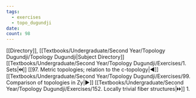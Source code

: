 ```yaml
---
tags:
  - exercises
  - topo_dugundji
date: 
count: 98
---
```

[[Directory]], [[Textbooks/Undergraduate/Second Year/Topology Dugundji/Topology Dugundji|Subject Directory]]
[[Textbooks/Undergraduate/Second Year/Topology Dugundji/Exercises/1. Sets|🞀🞀]] [[97. Metric topologies; relation to the c-topology|◀]] [[Textbooks/Undergraduate/Second Year/Topology Dugundji/Exercises/99. Comparison of topologies in Zy|▶]] [[Textbooks/Undergraduate/Second Year/Topology Dugundji/Exercises/152. Locally trivial fiber structures|🞂🞂]]
1. 